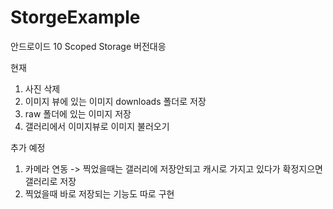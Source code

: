 # StorgeExample
 안드로이드 10 Scoped Storage  버전대응

현재 
1. 사진 삭제
2. 이미지 뷰에 있는 이미지 downloads 폴더로 저장
3. raw 폴더에 있는 이미지 저장
4. 갤러리에서 이미지뷰로 이미지 불러오기


추가 예정
1. 카메라 연동 -> 찍었을때는 갤러리에 저장안되고 캐시로 가지고 있다가 확정지으면 갤러리로 저장 
2. 찍었을때 바로 저장되는 기능도 따로 구현
